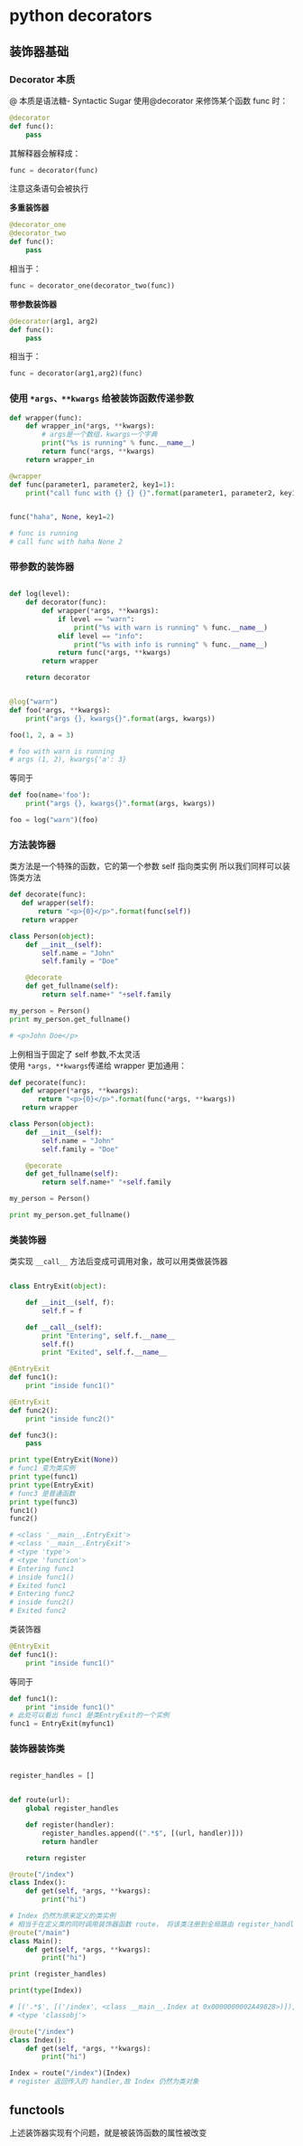 # python decorators

## 装饰器基础

### Decorator 本质

@ 本质是语法糖- Syntactic Sugar
使用@decorator 来修饰某个函数 func 时：

```python
@decorator
def func():
    pass
```

其解释器会解释成：

```python
func = decorator(func)
```

注意这条语句会被执行

**多重装饰器**

```python
@decorator_one
@decorator_two
def func():
    pass
```

相当于：

```python
func = decorator_one(decorator_two(func))
```

**带参数装饰器**

```python
@decorator(arg1, arg2)
def func():
    pass
```

相当于：

```python
func = decorator(arg1,arg2)(func)
```

### 使用 `*args、**kwargs` 给被装饰函数传递参数

```python
def wrapper(func):
    def wrapper_in(*args, **kwargs):
        # args是一个数组，kwargs一个字典
        print("%s is running" % func.__name__)
        return func(*args, **kwargs)
    return wrapper_in

@wrapper
def func(parameter1, parameter2, key1=1):
    print("call func with {} {} {}".format(parameter1, parameter2, key1))


func("haha", None, key1=2)

# func is running
# call func with haha None 2
```

### 带参数的装饰器

```python

def log(level):
    def decorator(func):
        def wrapper(*args, **kwargs):
            if level == "warn":
                print("%s with warn is running" % func.__name__)
            elif level == "info":
                print("%s with info is running" % func.__name__)
            return func(*args, **kwargs)
        return wrapper

    return decorator


@log("warn")
def foo(*args, **kwargs):
    print("args {}, kwargs{}".format(args, kwargs))

foo(1, 2, a = 3)

# foo with warn is running
# args (1, 2), kwargs{'a': 3}
```

等同于

```python
def foo(name='foo'):
    print("args {}, kwargs{}".format(args, kwargs))

foo = log("warn")(foo)
```

### 方法装饰器

类方法是一个特殊的函数，它的第一个参数 self 指向类实例
所以我们同样可以装饰类方法

```python
def decorate(func):
   def wrapper(self):
       return "<p>{0}</p>".format(func(self))
   return wrapper

class Person(object):
    def __init__(self):
        self.name = "John"
        self.family = "Doe"

    @decorate
    def get_fullname(self):
        return self.name+" "+self.family

my_person = Person()
print my_person.get_fullname()

# <p>John Doe</p>
```

上例相当于固定了 self 参数,不太灵活  
使用 `*args, **kwargs`传递给 wrapper 更加通用：

```python
def pecorate(func):
   def wrapper(*args, **kwargs):
       return "<p>{0}</p>".format(func(*args, **kwargs))
   return wrapper

class Person(object):
    def __init__(self):
        self.name = "John"
        self.family = "Doe"

    @pecorate
    def get_fullname(self):
        return self.name+" "+self.family

my_person = Person()

print my_person.get_fullname()
```

### 类装饰器

类实现 `__call__` 方法后变成可调用对象，故可以用类做装饰器

```python

class EntryExit(object):

    def __init__(self, f):
        self.f = f

    def __call__(self):
        print "Entering", self.f.__name__
        self.f()
        print "Exited", self.f.__name__

@EntryExit
def func1():
    print "inside func1()"

@EntryExit
def func2():
    print "inside func2()"

def func3():
    pass

print type(EntryExit(None))
# func1 变为类实例
print type(func1)
print type(EntryExit)
# func3 是普通函数
print type(func3)
func1()
func2()

# <class '__main__.EntryExit'>
# <class '__main__.EntryExit'>
# <type 'type'>
# <type 'function'>
# Entering func1
# inside func1()
# Exited func1
# Entering func2
# inside func2()
# Exited func2
```

类装饰器

```python
@EntryExit
def func1():
    print "inside func1()"
```

等同于

```python
def func1():
    print "inside func1()"
# 此处可以看出 func1 是类EntryExit的一个实例
func1 = EntryExit(myfunc1)
```

### 装饰器装饰类

```python

register_handles = []


def route(url):
    global register_handles

    def register(handler):
        register_handles.append((".*$", [(url, handler)]))
        return handler

    return register

@route("/index")
class Index():
    def get(self, *args, **kwargs):
        print("hi")

# Index 仍然为原来定义的类实例
# 相当于在定义类的同时调用装饰器函数 route， 将该类注册到全局路由 register_handles
@route("/main")
class Main():
    def get(self, *args, **kwargs):
        print("hi")

print (register_handles)

print(type(Index))

# [('.*$', [('/index', <class __main__.Index at 0x0000000002A49828>)]), ('.*$', [('/main', <class __main__.Main at 0x0000000002FBABE8>)])]
# <type 'classobj'>
```

```python
@route("/index")
class Index():
    def get(self, *args, **kwargs):
        print("hi")
```

```python
Index = route("/index")(Index)
# register 返回传入的 handler,故 Index 仍然为类对象
```

## functools

上述装饰器实现有个问题，就是被装饰函数的属性被改变
